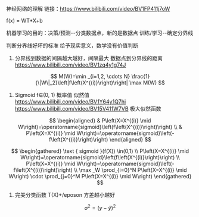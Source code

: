 
神经网络的理解
链接：https://www.bilibili.com/video/BV1FP411j7oW

f(x) = WT*X+b

机器学习的目的：决策/预测--分类数据点，新的是数据点
训练/学习--确定分界线

判断分界线好坏的标准
给予现实意义，数学没有价值判断

1. 分界线到数据的间隔越大越好，间隔最大
数据点到分界线的距离 
https://www.bilibili.com/video/BV1zq4y1g74J


$$
M(W)=\min _{i=1,2, \cdots N} \frac{1}{\|W\|_2}\left|f\left(X^{(i)}\right)\right|
\max M(W)
$$

1. Sigmoid  f∈(0, 1) 概率值
似然值
https://www.bilibili.com/video/BV1Y64y1Q7hi
https://www.bilibili.com/video/BV15V411W7VB
极大似然函数

$$
\begin{aligned}
& P\left(X=X^{(i)} \mid W\right)=\operatorname{sigmoid}\left(f\left(X^{(i)}\right)\right) \\
& P\left(X=X^{(i)} \mid W\right)=\operatorname{sigmoid}\left(-f\left(X^{(i)}\right)\right)
\end{aligned}
$$

$$
\begin{gathered}
\text { sigmoid }(f(X)) \in(0,1) \\
P\left(X=X^{(i)} \mid W\right)=\operatorname{sigmoid}\left(f\left(X^{(i)}\right)\right) \\
P\left(X=X^{(i)} \mid W\right)=\operatorname{sigmoid}\left(-f\left(X^{(i)}\right)\right) \\
\max _W \prod_{i=0}^N P\left(X=X^{(i)} \mid W\right) \cdot \prod_{j=0}^M P\left(X=X^{(i)} \mid W\right)
\end{gathered}
$$

1. 完美分类函数 T(X)+/eposon
方差越小越好

  
$$
\sigma^2=(y-\hat{y})^2
$$